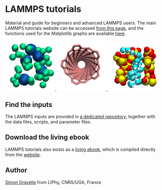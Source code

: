 # LAMMPS tutorials

Material and guide for beginners and advanced LAMMPS users.
The main LAMMPS tutorials website can be accessed [from this page](https://lammpstutorials.github.io/),
and the functions used for the Matplotlib graphs are available [here](https://github.com/simongravelle/pyplot-perso).

<p float="left">
    <a href="https://lammpstutorials.github.io/sphinx/build/html/tutorials/level1/lennard-jones-fluid.html">
        <img src="https://raw.githubusercontent.com/lammpstutorials/lammpstutorials.github.io/version2.0/docs/avatars/level1/lennard-jones-fluid/avatar-LJ-LAMMPS.png" width="32%" />
    </a>
    <a href="https://lammpstutorials.github.io/sphinx/build/html/tutorials/level1/breaking-a-carbon-nanotube.html">
        <img src="https://raw.githubusercontent.com/lammpstutorials/lammpstutorials.github.io/version2.0/docs/avatars/level1/breaking-a-carbon-nanotube/CNT.png" width="32%" />
    </a>
    <a href="https://lammpstutorials.github.io/sphinx/build/html/tutorials/level3/water-adsorption-in-silica.html">
        <img src="https://raw.githubusercontent.com/lammpstutorials/lammpstutorials.github.io/version2.0/docs/avatars/level3/water-adsorption-in-silica/water-adsorption.png" width="32%" />
    </a>
</p>

## Find the inputs

The LAMMPS inputs are provided in [a dedicated repository](https://github.com/lammpstutorials/lammpstutorials-inputs),
together with the data files, scripts, and parameter files.

## Download the living ebook

LAMMPS tutorials also exists as a [living ebook](https://github.com/lammpstutorials/lammpstutorials-ebook),
which is compiled directly from the [website](https://lammpstutorials.github.io/). 

## Author

[Simon Gravelle](https://github.com/simongravelle) from LIPhy, CNRS/UGA, France

